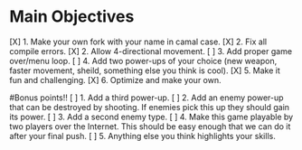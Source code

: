 # Main Objectives
[X] 1. Make your own fork with your name in camal case.
[X] 2. Fix all compile errors.
[X] 2. Allow 4-directional movement.
[ ] 3. Add proper game over/menu loop.
[ ] 4. Add two power-ups of your choice (new weapon, faster movement, sheild, something else you think is cool).
[X] 5. Make it fun and challenging.
[X] 6. Optimize and make your own.

#Bonus points!!
[ ] 1. Add a third power-up.
[ ] 2. Add an enemy power-up that can be destroyed by shooting. If enemies pick this up they should gain its power.
[ ] 3. Add a second enemy type.
[ ] 4. Make this game playable by two players over the Internet. This should be easy enough that we can do it after your final push.
[ ] 5. Anything else you think highlights your skills.
